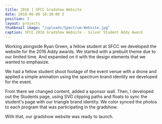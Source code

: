 ```yaml
---
title: 2016 | SFCC Gradshow Website
date: 2018-06-06 18:30:00 Z
position: 3
layout: projects
thumbnail image: "/uploads/Spectrum-Website.jpg"
caption: SFCC 2016 Gradshow Website - Silver Student Addy Award
---
```


Working alongside Ryan Green, a fellow student at SFCC we developed the website for the 2016 Addy awards. We started with a prebuilt theme due to our limited time. And expanded on it with the design elements that we wanted to emphasize.

We had a fellow student shoot footage of the event venue with a drone and applied a simple animation using the spectrum brand identity we developed for the event.

From there we changed content, added a sponsor wall. Then, I developed out the Students page, using SVG clipping paths and floats to sync the student's page with our triangle brand identity. We color synced the photos to each program that was participating in the gradshow.

With that, our gradshow website was ready to launch.